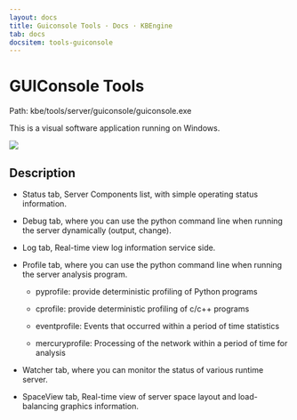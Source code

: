 ```yaml
---
layout: docs
title: Guiconsole Tools · Docs · KBEngine
tab: docs
docsitem: tools-guiconsole
---
```


GUIConsole Tools
===============

Path: 
	kbe/tools/server/guiconsole/guiconsole.exe

This is a visual software application running on Windows.

<img class="screenshots-img" src="{{ site.baseurl }}/assets/img/screenshots/guiconsole_debug.jpg">


Description
------------------------------------------

* Status tab, Server Components list, with simple operating status information.

* Debug tab, where you can use the python command line when running the server dynamically (output, change).

* Log tab, Real-time view log information service side.

* Profile tab, where you can use the python command line when running the server analysis program.

	* pyprofile: provide deterministic profiling of Python programs

	* cprofile: provide deterministic profiling of c/c++ programs

	* eventprofile: Events that occurred within a period of time statistics

	* mercuryprofile: Processing of the network within a period of time for analysis

* Watcher tab, where you can monitor the status of various runtime server.

* SpaceView tab, Real-time view of server space layout and load-balancing graphics information.



